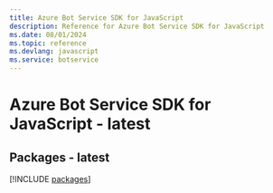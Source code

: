 ```yaml
---
title: Azure Bot Service SDK for JavaScript
description: Reference for Azure Bot Service SDK for JavaScript
ms.date: 08/01/2024
ms.topic: reference
ms.devlang: javascript
ms.service: botservice
---
```

# Azure Bot Service SDK for JavaScript - latest
## Packages - latest
[!INCLUDE [packages](bot-service-index.md)]